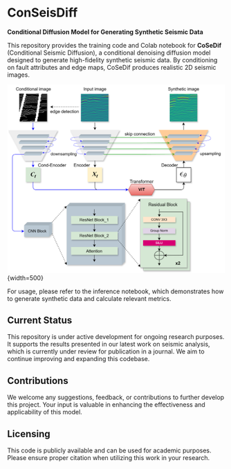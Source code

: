 # ConSeisDiff
**Conditional Diffusion Model for Generating Synthetic Seismic Data**

This repository provides the training code and Colab notebook for **CoSeDif** (Conditional Seismic Diffusion), a conditional denoising diffusion model designed to generate high-fidelity synthetic seismic data. By conditioning on fault attributes and edge maps, CoSeDif produces realistic 2D seismic images.

![ConSeisDiff Workflow](images/workflow.png){width=500}

For usage, please refer to the inference notebook, which demonstrates how to generate synthetic data and calculate relevant metrics.

## Current Status
This repository is under active development for ongoing research purposes. It supports the results presented in our latest work on seismic analysis, which is currently under review for publication in a journal. We aim to continue improving and expanding this codebase.

## Contributions
We welcome any suggestions, feedback, or contributions to further develop this project. Your input is valuable in enhancing the effectiveness and applicability of this model.

## Licensing
This code is publicly available and can be used for academic purposes. Please ensure proper citation when utilizing this work in your research.
